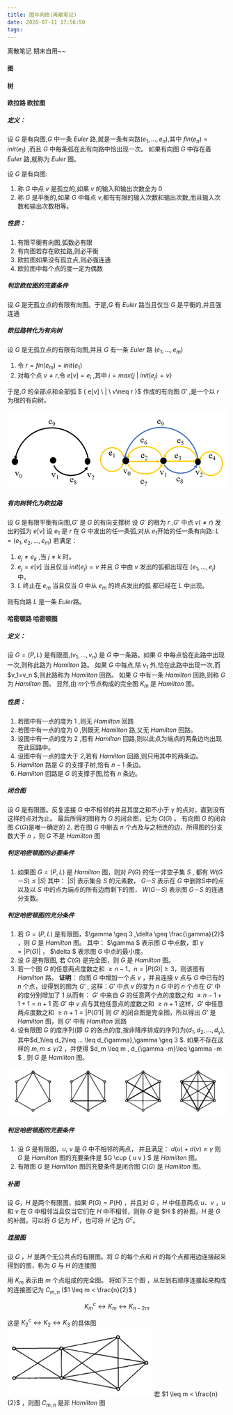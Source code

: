 ```yaml
---
title: 图与网络(离散笔记)
date: 2020-07-11 17:56:50
tags:
---
```

离散笔记 期末自用~~
		<!--more-->
#### 图

#### 树

#### 欧拉路 欧拉图

##### 定义：

设 $G$ 是有向图,$G$ 中一条 $Euler$ 路,就是一条有向路$(e_1, … , e_n)$,其中 $fin(e_n)=init(e_1)$ ,而且 $G$ 中每条弧在此有向路中恰出现一次。 
如果有向图 $G$ 中存在着 $Euler$ 路,就称为 $Euler$ 图。 

设 $G$ 是有向图:
1. 称 $G$ 中点 $v$ 是孤立的,如果 $v$ 的输入和输出次数全为 $0$
2. 称 $G$ 是平衡的,如果 $G$ 中每点 $v$,都有有限的输入次数和输出次数,而且输入次数和输出次数相等。 

##### 性质：

1. 有限平衡有向图,弧数必有限
2. 有向图若存在欧拉路,则必平衡
3. 欧拉图如果没有孤立点,则必强连通
4. 欧拉图中每个点的度一定为偶数

##### 判定欧拉图的充要条件
设 $G$ 是无孤立点的有限有向图。于是,$G$ 有 $Euler$ 路当且仅当 $G$ 是平衡的,并且强连通

##### 欧拉路转化为有向树

设 $G$ 是无孤立点的有限有向图,并且 $G$ 有一条 $Euler$ 路 $(e_1 , … , e_m)$
1. 令 $r=fin(e_m)=init(e_1)$
2. 对每个点 $v \neq r$,令 $e[v]=e_i$ ,其中 $i=max \{ j \ |\ init(e_j)=v \}$

于是,$G$ 的全部点和全部弧 $ \{ e[v] \ | \ v\neq r \}$ 作成的有向图 $G’$ ,是一个以 $r$ 为根的有向树。 

<img src="图与网络/1.png" style="zoom: 67%;" />

##### 有向树转化为欧拉路

设 $G$ 是有限平衡有向图,$G’$ 是 $G$ 的有向支撑树
设 $G’$ 的根为 $r$ ,$G’$ 中点 $v(\neq r)$ 发出的弧为 $e[v]$
设 $e_1$ 是 $r$ 在 $G$ 中发出的任一条弧,对从 $e_1$开始的任一条有向路: $L=(e_1, e_2, … , e_m)$
若满足：
1. $e_j \neq e_k$ ,当 $j\neq k$ 时。
2.  $e_j = e[v]$ 当且仅当 $init(e_j)=v$ 并且 $G$ 中由 $v$ 发出的弧都出现在 $(e_1, … , e_j)$中。
3.  $L$ 终止在 $e_m$ 当且仅当 $G$ 中从 $e_m$ 的终点发出的弧 都已经在 $L$ 中出现。

则有向路 $L$ 是一条 $Euler$路。 

#### 哈密顿路 哈密顿图 

##### 定义：
设 $G=(P, L)$ 是有限图,$(v_1, … , v_n)$ 是 $G$ 中一条路。如果 $G$ 中每点恰在此路中出现一次,则称此路为 $Hamilton$ 路。
如果 $G$ 中每点,除 $v_1$ 外,恰在此路中出现一次,而 $v_1=v_n $,则此路称为 $Hamilton$ 回路。
如果 $G$ 中有一条 $Hamilton$ 回路,则称 $G$ 为 $Hamilton$ 图。 
显然,由 $m$个节点构成的完全图 $K_m$ 是 $Hamilton$ 图。

##### 性质：
1. 若图中有一点的度为 $1$ ,则无 $Hamilton$ 回路
2. 若图中有一点的度为 $0$ ,则既无 $Hamilton$ 路,又无 $Hamilton$ 回路。
3. 设图中有一点的度为 $2$ ,若有 $Hamilton$ 回路,则以此点为端点的两条边均出现在此回路中。
4. 设图中有一点的度大于 $2$,若有 $Hamilton$ 回路,则只用其中的两条边。 
5. $Hamilton$ 路是 $G$ 的支撑子树,恰有 $n-1$ 条边。
6. $Hamilton$ 回路是 $G$ 的支撑子图,恰有 $n$ 条边。

##### 闭合图
设 $G$ 是有限图。反复连接 $G$ 中不相邻的并且其度之和不小于 $\gamma$ 的点对，直到没有这样的点对为止。
最后所得的图称为 $G$ 的闭合图，记为 $C(G)$ 。
有向图 $G$ 的闭合图 $C(G)$是唯一确定的
2. 若在图 $G$ 中删去 $n$ 个点及与之相连的边，所得图的分支数大于 $n$ ，则 $G$ 不是 $Hamilton$ 图

##### 判定哈密顿图的必要条件
1. 如果图 $G=(P, L)$ 是 $Hamilton$ 图，则对 $P(G)$ 的任一非空子集 $S$ , 都有 $W(G－S) \leq |S|$
	其中：
	$|S|$ 表示集合 $S$ 的元素数，
	$G－S$ 表示在 $G$ 中删除S中的点以及以 $S$ 中的点为端点的所有边而剩下的图，
	$W(G－S)$ 表示图 $G－S$ 的连通分支数。 

##### 判定哈密顿图的充分条件
1. 若 $G=(P, L)$ 是有限图，$\gamma \geq 3 ,\delta \geq \frac{\gamma}{2}$ ，则 $G$ 是 $Hamilton$ 图。
	其中：
	$\gamma $ 表示图 $G$ 中点数，即 $\gamma =|P(G)|$ ，
	$\delta $ 表示图 $G$ 中点的最小度。
2.  设 $G$ 是有限图, 若 $C(G)$ 是完全图，则 $G$ 是 $Hamilton$ 图。
3. 若一个图 $G$ 的任意两点度数之和 $≥ n-1$，$n=|P(G)|≥3$，则该图有 $Hamilton$ 路。
	**证明**：
	向图 $G$ 中增加一个点 $v$ ，并且连接 $v$ 点与 $G$ 中已有的 $n$ 个点，设得到的图为 $G’$ , 这样：$G’$ 中点 $v$ 的度为 $n$ $G$ 中的 $n$ 个点在 $G’$ 中的度分别增加了 $1$
	从而有：
	$G’$ 中来自 $G$ 的任意两个点的度数之和 $≥ n-1+1+1=n+1$
	而 $G’$ 中 $v$ 点与其他任意点的度数之和 $≥ n+1$
	这样，$G’$ 中任意两点度数之和 $≥ n+1=|P(G’)|$
	则 $G’$ 的闭合图是完全图，所以得出 $G’$ 是 $Hamilton$ 图，则 $G’$ 中有 $Hamilton$ 回路
4. 设有限图 $G$ 的度序列$($即 $G$ 的各点的度,按非降序排成的序列$)$为$(d_1,d_2,…,d_{\gamma})$,其中$d_1\leq d_2\leq … \leq d_{\gamma},\gamma \geq 3 $.
如果不存在这样的 $m, m\leq \gamma/2$ ，并使得 $d_m \leq m ,   d_{\gamma -m}\leq \gamma -m $ , 则 $G$ 是 $Hamilton$ 图。

<img src="图与网络/2.png" style="zoom: 60%;" />

##### 判定哈密顿图的充要条件
1. 设 $G$ 是有限图，$u$, $v$ 是 $G$ 中不相邻的两点，
	并且满足： $d(u)+d(v) \geq \gamma$ 
	则 $G$ 是 $Hamilton$ 图的充要条件是 $G \cup \{ u v \} $ 是 $Hamilton$ 图。
2. 有限图 $G$ 是 $Hamilton$ 图的充要条件是闭合图 $C(G)$ 是 $Hamilton$ 图。 

##### 补图
设 $G$，$H$ 是两个有限图，如果 $P(G)=P(H)$ ，并且对 $G$ ，$H$ 中任意两点 $u、v$ ，$u$ 和 $v$ 在 $G$ 中相邻当且仅当它们在 $H$ 中不相邻，则称 $G$ 是 $H $ 的补图，$H$ 是 $G$ 的补图，可以将 $G$ 记为 $H^c$，也可将 $H$ 记为 $G^c$。 

##### 连接图
设 $G$ ，$H$ 是两个无公共点的有限图。将 $G$ 的每个点和 $H$ 的每个点都用边连接起来得到的图，称为 $G$ 与 $H$ 的连接图

用 $K_m$ 表示由 $m$ 个点组成的完全图。
将如下三个图 ，从左到右顺序连接起来构成的连接图记为 $C_{m,n}$   ($1 \leq m < \frac{n}{2}$ )

$$
K_m^c \longleftrightarrow K_m \longleftrightarrow K_{n-2m}
$$

这是 $K_2^c \longleftrightarrow K_2 \longleftrightarrow K_3$ 的具体图 <img src="图与网络/3.png" style="zoom: 80%;" />
若 $1 \leq m < \frac{n}{2}$  ，则图 $C_{m,n}$ 是非 $Hamilton$ 图